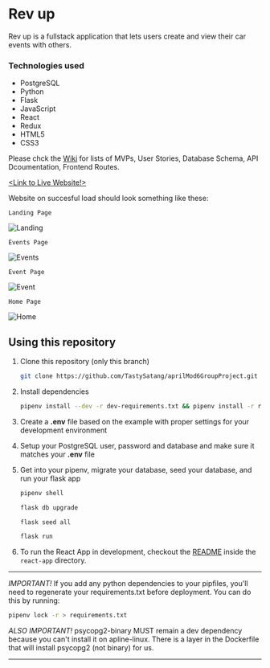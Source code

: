 # Rev up

Rev up is a fullstack application that lets users create and view their car events with others.

### Technologies used

* PostgreSQL
* Python
* Flask
* JavaScript
* React
* Redux
* HTML5
* CSS3

Please chck the [Wiki](https://github.com/TastySatang/RevUp/wiki) for lists of MVPs, User Stories, Database Schema, API Dcoumentation, Frontend Routes.

[<Link to Live Website!>](https://rev-up.herokuapp.com/)


Website on succesful load should look something like these:

`Landing Page`

![Landing](https://github.com/TastySatang/aprilMod6GroupProject/blob/main/react-app/public/exampleweb.png)

`Events Page`

![Events](https://github.com/TastySatang/aprilMod6GroupProject/blob/main/react-app/public/events.png)

`Event Page`

![Event](https://github.com/TastySatang/aprilMod6GroupProject/blob/main/react-app/public/event.png)

`Home Page`

![Home](https://github.com/TastySatang/aprilMod6GroupProject/blob/main/react-app/public/home.png)

## Using this repository

1. Clone this repository (only this branch)

   ```bash
   git clone https://github.com/TastySatang/aprilMod6GroupProject.git
   ```

2. Install dependencies

      ```bash
      pipenv install --dev -r dev-requirements.txt && pipenv install -r requirements.txt
      ```

3. Create a **.env** file based on the example with proper settings for your
   development environment
4. Setup your PostgreSQL user, password and database and make sure it matches your **.env** file

5. Get into your pipenv, migrate your database, seed your database, and run your flask app

   ```bash
   pipenv shell
   ```

   ```bash
   flask db upgrade
   ```

   ```bash
   flask seed all
   ```

   ```bash
   flask run
   ```

6. To run the React App in development, checkout the [README](./react-app/README.md) inside the `react-app` directory.

***
*IMPORTANT!*
   If you add any python dependencies to your pipfiles, you'll need to regenerate your requirements.txt before deployment.
   You can do this by running:

   ```bash
   pipenv lock -r > requirements.txt
   ```

*ALSO IMPORTANT!*
   psycopg2-binary MUST remain a dev dependency because you can't install it on apline-linux.
   There is a layer in the Dockerfile that will install psycopg2 (not binary) for us.
***
